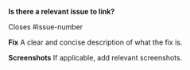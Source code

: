 **Is there a relevant issue to link?**
<!-- If there is no issue to link, describe the feature you are adding / bug you are fixing. --->
Closes #issue-number

**Fix**
A clear and concise description of what the fix is.

**Screenshots**
If applicable, add relevant screenshots.
